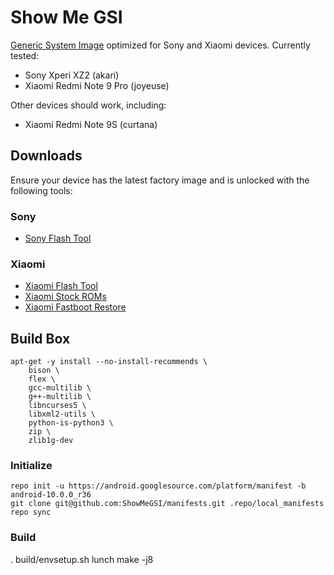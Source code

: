 # Show Me GSI

[Generic System Image](https://source.android.com/setup/build/gsi) optimized for Sony and Xiaomi devices. Currently tested:

- Sony Xperi XZ2 (akari)
- Xiaomi Redmi Note 9 Pro (joyeuse)

Other devices should work, including:

- Xiaomi Redmi Note 9S (curtana)

## Downloads

Ensure your device has the latest factory image and is unlocked with the following tools:

### Sony

- [Sony Flash Tool](https://developer.sony.com/develop/open-devices/get-started/flash-tool)

### Xiaomi
- [Xiaomi Flash Tool](https://www.xiaomiflash.com/)
- [Xiaomi Stock ROMs](https://c.mi.com/oc/miuidownload/)
- [Xiaomi Fastboot Restore](https://c.mi.com/oc/miuidownload/detail?guide=2)

## Build Box

```
apt-get -y install --no-install-recommends \
    bison \
    flex \
    gcc-multilib \
    g++-multilib \
    libncurses5 \
    libxml2-utils \
    python-is-python3 \
    zip \
    zlib1g-dev
```

### Initialize

```
repo init -u https://android.googlesource.com/platform/manifest -b android-10.0.0_r36
git clone git@github.com:ShowMeGSI/manifests.git .repo/local_manifests
repo sync
```

### Build
. build/envsetup.sh
lunch
make -j8
